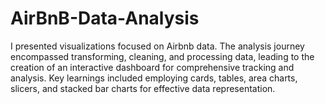 # AirBnB-Data-Analysis
I presented visualizations focused on Airbnb data. The analysis journey encompassed transforming, cleaning, and processing data, leading to the creation of an interactive dashboard for comprehensive tracking and analysis. Key learnings included employing cards, tables, area charts, slicers, and stacked bar charts for effective data representation.
